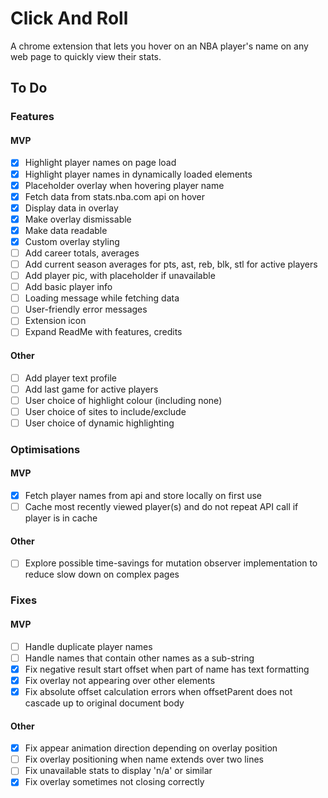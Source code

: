# Click And Roll

A chrome extension that lets you hover on an NBA player's name on any web page to quickly view their stats.

## To Do

### Features

#### MVP

- [x] Highlight player names on page load
- [x] Highlight player names in dynamically loaded elements
- [x] Placeholder overlay when hovering player name
- [x] Fetch data from stats.nba.com api on hover
- [x] Display data in overlay
- [x] Make overlay dismissable
- [x] Make data readable
- [x] Custom overlay styling
- [ ] Add career totals, averages
- [ ] Add current season averages for pts, ast, reb, blk, stl for active players
- [ ] Add player pic, with placeholder if unavailable
- [ ] Add basic player info
- [ ] Loading message while fetching data
- [ ] User-friendly error messages
- [ ] Extension icon
- [ ] Expand ReadMe with features, credits

#### Other

- [ ] Add player text profile
- [ ] Add last game for active players
- [ ] User choice of highlight colour (including none)
- [ ] User choice of sites to include/exclude
- [ ] User choice of dynamic highlighting

### Optimisations

#### MVP

- [x] Fetch player names from api and store locally on first use
- [ ] Cache most recently viewed player(s) and do not repeat API call if player is in cache

#### Other

- [ ] Explore possible time-savings for mutation observer implementation to reduce slow down on complex pages

### Fixes

#### MVP

- [ ] Handle duplicate player names
- [ ] Handle names that contain other names as a sub-string
- [x] Fix negative result start offset when part of name has text formatting
- [x] Fix overlay not appearing over other elements
- [x] Fix absolute offset calculation errors when offsetParent does not cascade up to original document body

#### Other

- [x] Fix appear animation direction depending on overlay position
- [ ] Fix overlay positioning when name extends over two lines
- [ ] Fix unavailable stats to display 'n/a' or similar
- [x] Fix overlay sometimes not closing correctly
